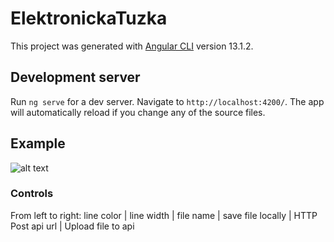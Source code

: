 # ElektronickaTuzka

This project was generated with [Angular CLI](https://github.com/angular/angular-cli) version 13.1.2.

## Development server

Run `ng serve` for a dev server. Navigate to `http://localhost:4200/`. The app will automatically reload if you change any of the source files.

## Example

![alt text](https://github.com/[ondrasmilan]/[elektronicka-tuzka]/example.png?raw=true)

### Controls

From left to right:
line color | line width | file name | save file locally | HTTP Post api url | Upload file to api